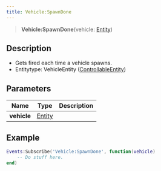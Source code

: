 ```yaml
---
title: Vehicle:SpawnDone
---
```


> **Vehicle:SpawnDone**(vehicle: [Entity](/vext/ref/shared/type/entity))

## Description 

- Gets fired each time a vehicle spawns.
- Entitytype: VehicleEntity ([ControllableEntity](/vext/ref/server/controllableentity))

## Parameters

| Name | Type | Description |
| ---- | ---- | ----------- |
| **vehicle** | [Entity](/vext/ref/shared/type/entity) |  |

## Example

```lua
Events:Subscribe('Vehicle:SpawnDone', function(vehicle)
    -- Do stuff here.
end)
```
